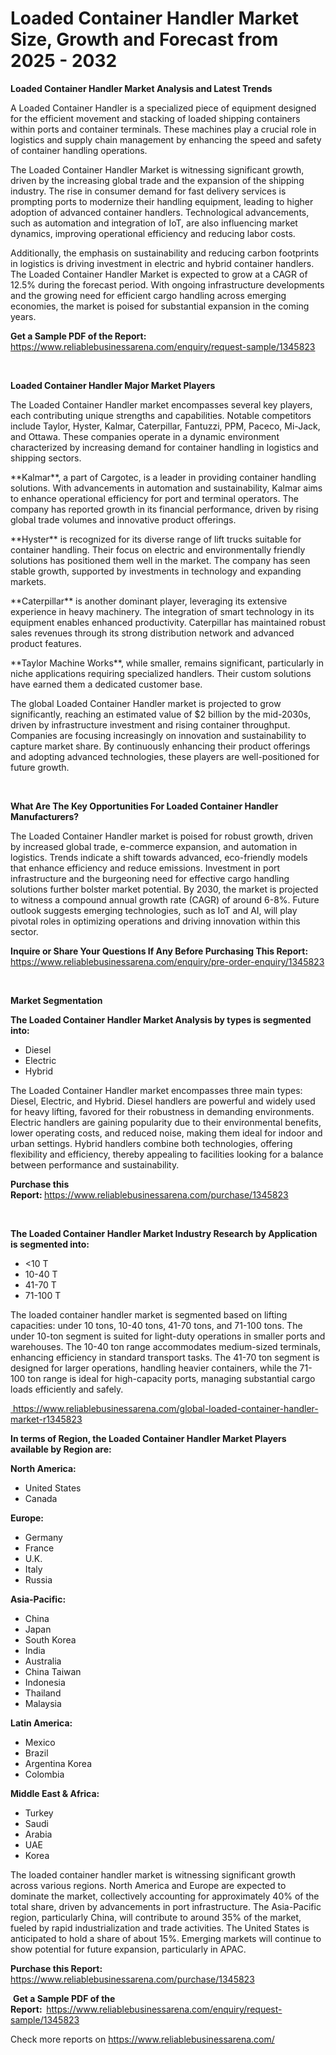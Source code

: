 <p><h1>Loaded Container Handler Market Size, Growth and Forecast from 2025 - 2032</h1></p><p><strong>Loaded Container Handler Market Analysis and Latest Trends</strong></p>
<p><p>A Loaded Container Handler is a specialized piece of equipment designed for the efficient movement and stacking of loaded shipping containers within ports and container terminals. These machines play a crucial role in logistics and supply chain management by enhancing the speed and safety of container handling operations.</p><p>The Loaded Container Handler Market is witnessing significant growth, driven by the increasing global trade and the expansion of the shipping industry. The rise in consumer demand for fast delivery services is prompting ports to modernize their handling equipment, leading to higher adoption of advanced container handlers. Technological advancements, such as automation and integration of IoT, are also influencing market dynamics, improving operational efficiency and reducing labor costs.</p><p>Additionally, the emphasis on sustainability and reducing carbon footprints in logistics is driving investment in electric and hybrid container handlers. The Loaded Container Handler Market is expected to grow at a CAGR of 12.5% during the forecast period. With ongoing infrastructure developments and the growing need for efficient cargo handling across emerging economies, the market is poised for substantial expansion in the coming years.</p></p>
<p><strong>Get a Sample PDF of the Report:&nbsp;</strong> <a href="https://www.reliablebusinessarena.com/enquiry/request-sample/1345823?utm_campaign=2343&utm_medium=2&utm_source=Github&utm_content=ia&utm_term=17022025&utm_id=loaded-container-handler">https://www.reliablebusinessarena.com/enquiry/request-sample/1345823</a></p>
<p>&nbsp;</p>
<p><strong>Loaded Container Handler Major Market Players</strong></p>
<p><p>The Loaded Container Handler market encompasses several key players, each contributing unique strengths and capabilities. Notable competitors include Taylor, Hyster, Kalmar, Caterpillar, Fantuzzi, PPM, Paceco, Mi-Jack, and Ottawa. These companies operate in a dynamic environment characterized by increasing demand for container handling in logistics and shipping sectors.</p><p>**Kalmar**, a part of Cargotec, is a leader in providing container handling solutions. With advancements in automation and sustainability, Kalmar aims to enhance operational efficiency for port and terminal operators. The company has reported growth in its financial performance, driven by rising global trade volumes and innovative product offerings.</p><p>**Hyster** is recognized for its diverse range of lift trucks suitable for container handling. Their focus on electric and environmentally friendly solutions has positioned them well in the market. The company has seen stable growth, supported by investments in technology and expanding markets.</p><p>**Caterpillar** is another dominant player, leveraging its extensive experience in heavy machinery. The integration of smart technology in its equipment enables enhanced productivity. Caterpillar has maintained robust sales revenues through its strong distribution network and advanced product features.</p><p>**Taylor Machine Works**, while smaller, remains significant, particularly in niche applications requiring specialized handlers. Their custom solutions have earned them a dedicated customer base.</p><p>The global Loaded Container Handler market is projected to grow significantly, reaching an estimated value of $2 billion by the mid-2030s, driven by infrastructure investment and rising container throughput. Companies are focusing increasingly on innovation and sustainability to capture market share. By continuously enhancing their product offerings and adopting advanced technologies, these players are well-positioned for future growth.</p></p>
<p>&nbsp;</p>
<p><strong>What Are The Key Opportunities For Loaded Container Handler Manufacturers?</strong></p>
<p><p>The Loaded Container Handler market is poised for robust growth, driven by increased global trade, e-commerce expansion, and automation in logistics. Trends indicate a shift towards advanced, eco-friendly models that enhance efficiency and reduce emissions. Investment in port infrastructure and the burgeoning need for effective cargo handling solutions further bolster market potential. By 2030, the market is projected to witness a compound annual growth rate (CAGR) of around 6-8%. Future outlook suggests emerging technologies, such as IoT and AI, will play pivotal roles in optimizing operations and driving innovation within this sector.</p></p>
<p><strong>Inquire or Share Your Questions If Any Before Purchasing This Report:</strong> <a href="https://www.reliablebusinessarena.com/enquiry/pre-order-enquiry/1345823?utm_campaign=2343&utm_medium=2&utm_source=Github&utm_content=ia&utm_term=17022025&utm_id=loaded-container-handler">https://www.reliablebusinessarena.com/enquiry/pre-order-enquiry/1345823</a></p>
<p>&nbsp;</p>
<p><strong>Market Segmentation</strong></p>
<p><strong>The Loaded Container Handler Market Analysis by types is segmented into:</strong></p>
<p><ul><li>Diesel</li><li>Electric</li><li>Hybrid</li></ul></p>
<p><p>The Loaded Container Handler market encompasses three main types: Diesel, Electric, and Hybrid. Diesel handlers are powerful and widely used for heavy lifting, favored for their robustness in demanding environments. Electric handlers are gaining popularity due to their environmental benefits, lower operating costs, and reduced noise, making them ideal for indoor and urban settings. Hybrid handlers combine both technologies, offering flexibility and efficiency, thereby appealing to facilities looking for a balance between performance and sustainability.</p></p>
<p><strong>Purchase this Report:&nbsp;</strong><a href="https://www.reliablebusinessarena.com/purchase/1345823?utm_campaign=2343&utm_medium=2&utm_source=Github&utm_content=ia&utm_term=17022025&utm_id=loaded-container-handler">https://www.reliablebusinessarena.com/purchase/1345823</a></p>
<p>&nbsp;</p>
<p><strong>The Loaded Container Handler Market Industry Research by Application is segmented into:</strong></p>
<p><ul><li><10 T</li><li>10-40 T</li><li>41-70 T</li><li>71-100 T</li></ul></p>
<p><p>The loaded container handler market is segmented based on lifting capacities: under 10 tons, 10-40 tons, 41-70 tons, and 71-100 tons. The under 10-ton segment is suited for light-duty operations in smaller ports and warehouses. The 10-40 ton range accommodates medium-sized terminals, enhancing efficiency in standard transport tasks. The 41-70 ton segment is designed for larger operations, handling heavier containers, while the 71-100 ton range is ideal for high-capacity ports, managing substantial cargo loads efficiently and safely.</p></p>
<p><a href="https://www.reliablebusinessarena.com/global-loaded-container-handler-market-r1345823?utm_campaign=2343&utm_medium=2&utm_source=Github&utm_content=ia&utm_term=17022025&utm_id=loaded-container-handler">&nbsp;https://www.reliablebusinessarena.com/global-loaded-container-handler-market-r1345823</a></p>
<p><strong>In terms of Region, the Loaded Container Handler Market Players available by Region are:</strong></p>
<p>
    <p> <strong> North America: </strong>
        <ul>
            <li>United States</li>
            <li>Canada</li>
        </ul>
        </p> 
    <p> <strong> Europe: </strong>
        <ul>
            <li>Germany</li>
            <li>France</li>
            <li>U.K.</li>
            <li>Italy</li>
            <li>Russia</li>
        </ul>
        </p> 
    <p> <strong> Asia-Pacific: </strong>
        <ul>
            <li>China</li>
            <li>Japan</li>
            <li>South Korea</li>
            <li>India</li>
            <li>Australia</li>
            <li>China Taiwan</li>
            <li>Indonesia</li>
            <li>Thailand</li>
            <li>Malaysia</li>
        </ul>
        </p> 
    <p> <strong> Latin America: </strong>
        <ul>
            <li>Mexico</li>
            <li>Brazil</li>
            <li>Argentina Korea</li>
            <li>Colombia</li>
        </ul>
        </p> 
    <p> <strong> Middle East & Africa: </strong>
        <ul>
            <li>Turkey</li>
            <li>Saudi</li>
            <li>Arabia</li>
            <li>UAE</li>
            <li>Korea</li>
        </ul>
    </p>
    </p>
<p><p>The loaded container handler market is witnessing significant growth across various regions. North America and Europe are expected to dominate the market, collectively accounting for approximately 40% of the total share, driven by advancements in port infrastructure. The Asia-Pacific region, particularly China, will contribute to around 35% of the market, fueled by rapid industrialization and trade activities. The United States is anticipated to hold a share of about 15%. Emerging markets will continue to show potential for future expansion, particularly in APAC.</p></p>
<p><strong>Purchase this Report: </strong><a href="https://www.reliablebusinessarena.com/purchase/1345823?utm_campaign=2343&utm_medium=2&utm_source=Github&utm_content=ia&utm_term=17022025&utm_id=loaded-container-handler">https://www.reliablebusinessarena.com/purchase/1345823</a></p>
<p>&nbsp;<strong>Get a Sample PDF of the Report:&nbsp;&nbsp;</strong><a href="https://www.reliablebusinessarena.com/enquiry/request-sample/1345823?utm_campaign=2343&utm_medium=2&utm_source=Github&utm_content=ia&utm_term=17022025&utm_id=loaded-container-handler">https://www.reliablebusinessarena.com/enquiry/request-sample/1345823</a></p>
<p><strong></strong></p>
<p>Check more reports on <a href="https://www.reliablebusinessarena.com/?utm_campaign=2343&utm_medium=2&utm_source=Github&utm_content=ia&utm_term=17022025&utm_id=loaded-container-handler">https://www.reliablebusinessarena.com/</a></p>